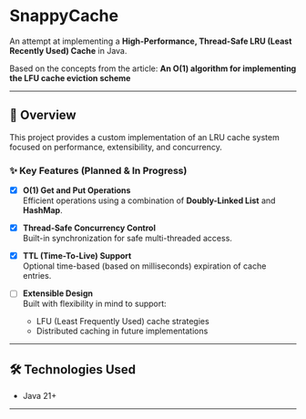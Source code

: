 # SnappyCache

An attempt at implementing a **High-Performance, Thread-Safe LRU (Least Recently Used) Cache** in Java.

Based on the concepts from the article:
**An O(1) algorithm for implementing the LFU cache eviction scheme**

---

## 🚀 Overview

This project provides a custom implementation of an LRU cache system focused on performance, extensibility, and concurrency.

### ✨ Key Features (Planned & In Progress)

- [x] **O(1) Get and Put Operations**  
  Efficient operations using a combination of **Doubly-Linked List** and **HashMap**.

- [x] **Thread-Safe Concurrency Control**  
  Built-in synchronization for safe multi-threaded access.

- [x] **TTL (Time-To-Live) Support**  
  Optional time-based (based on milliseconds) expiration of cache entries.

- [ ] **Extensible Design**  
  Built with flexibility in mind to support:
    - LFU (Least Frequently Used) cache strategies
    - Distributed caching in future implementations

---

## 🛠️ Technologies Used

- Java 21+

---